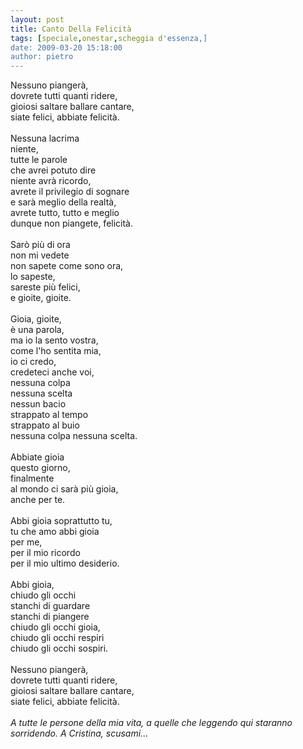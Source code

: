 ```yaml
---
layout: post
title: Canto Della Felicità
tags: [speciale,onestar,scheggia d'essenza,]
date: 2009-03-20 15:18:00
author: pietro
---
```

Nessuno piangerà,<br/>dovrete tutti quanti ridere,<br/>gioiosi saltare ballare cantare,<br/>siate felici, abbiate felicità.<br/><br/>Nessuna lacrima<br/>niente,<br/>tutte le parole<br/>che avrei potuto dire<br/>niente avrà ricordo,<br/>avrete il privilegio di sognare<br/>e sarà meglio della realtà,<br/>avrete tutto, tutto e meglio<br/>dunque non piangete, felicità.<br/><br/>Sarò più di ora<br/>non mi vedete<br/>non sapete come sono ora,<br/>lo sapeste,<br/>sareste più felici,<br/>e gioite, gioite.<br/><br/>Gioia, gioite,<br/>è una parola,<br/>ma io la sento vostra,<br/>come l'ho sentita mia,<br/>io ci credo,<br/>credeteci anche voi,<br/>nessuna colpa<br/>nessuna scelta<br/>nessun bacio<br/>strappato al tempo<br/>strappato al buio<br/>nessuna colpa nessuna scelta.<br/><br/>Abbiate gioia<br/>questo giorno,<br/>finalmente<br/>al mondo ci sarà più gioia,<br/>anche per te.<br/><br/>Abbi gioia soprattutto tu,<br/>tu che amo abbi gioia<br/>per me,<br/>per il mio ricordo<br/>per il mio ultimo desiderio.<br/><br/>Abbi gioia,<br/>chiudo gli occhi<br/>stanchi di guardare<br/>stanchi di piangere<br/>chiudo gli occhi gioia,<br/>chiudo gli occhi respiri<br/>chiudo gli occhi sospiri.<br/><br/>Nessuno piangerà,<br/>dovrete tutti quanti ridere,<br/>gioiosi saltare ballare cantare,<br/>siate felici, abbiate felicità.<br/><br/><span style="font-style: italic">A tutte le persone della mia vita, a quelle che leggendo qui staranno sorridendo. A Cristina, scusami...</span>
